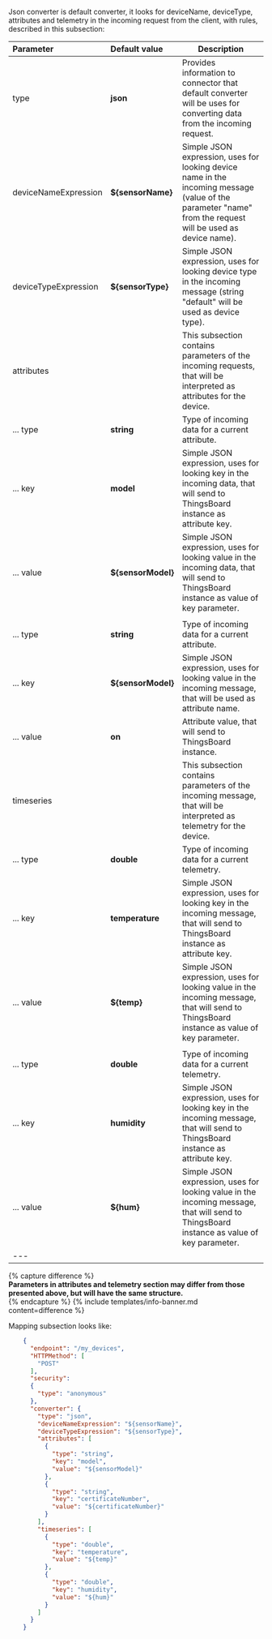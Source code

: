 Json converter is default converter, it looks for deviceName, deviceType, attributes and telemetry in the incoming request from the client, with rules, described in this subsection:

|**Parameter**|**Default value**|**Description**|
|:-|:-|-
| type                        | **json**                  | Provides information to connector that default converter will be uses for converting data from the incoming request.                                                     | 
| deviceNameExpression        | **${sensorName}**        | Simple JSON expression, uses for looking device name in the incoming message (value of the parameter "name" from the request will be used as device name).                |
| deviceTypeExpression        | **${sensorType}**               | Simple JSON expression, uses for looking device type in the incoming message (string "default" will be used as device type).                                       |
| attributes                  |                           | This subsection contains parameters of the incoming requests, that will be interpreted as attributes for the device.                                                     |
| ... type                    | **string**                | Type of incoming data for a current attribute.                                                                                                                           |
| ... key                     | **model**                 | Simple JSON expression, uses for looking key in the incoming data, that will send to ThingsBoard instance as attribute key.                                              |
| ... value                   | **${sensorModel}**        | Simple JSON expression, uses for looking value in the incoming data, that will send to ThingsBoard instance as value of key parameter.                                   |
|                             |                           |                                                                                                                                                                          |
| ... type                    | **string**                | Type of incoming data for a current attribute.                                                                                                                           |
| ... key                     | **${sensorModel}**        | Simple JSON expression, uses for looking value in the incoming message, that will be used as attribute name.                                                             |
| ... value                   | **on**                    | Attribute value, that will send to ThingsBoard instance.                                                                                                                 |
| timeseries                  |                           | This subsection contains parameters of the incoming message, that will be interpreted as telemetry for the device.                                                       |
| ... type                    | **double**                | Type of incoming data for a current telemetry.                                                                                                                           |
| ... key                     | **temperature**           | Simple JSON expression, uses for looking key in the incoming message, that will send to ThingsBoard instance as attribute key.                                           |
| ... value                   | **${temp}**               | Simple JSON expression, uses for looking value in the incoming message, that will send to ThingsBoard instance as value of key parameter.                                |
|                                                         |                                                                                                                                                                          |
| ... type                    | **double**                | Type of incoming data for a current telemetry.                                                                                                                           |
| ... key                     | **humidity**              | Simple JSON expression, uses for looking key in the incoming message, that will send to ThingsBoard instance as attribute key.                                           |
| ... value                   | **${hum}**                | Simple JSON expression, uses for looking value in the incoming message, that will send to ThingsBoard instance as value of key parameter.                                |
|--- 

{% capture difference %}
<br>
**Parameters in attributes and telemetry section may differ from those presented above, but will have the same structure.**  
{% endcapture %}
{% include templates/info-banner.md content=difference %}


Mapping subsection looks like:

```json
    {
      "endpoint": "/my_devices",
      "HTTPMethod": [
        "POST"
      ],
      "security":
      {
        "type": "anonymous"
      },
      "converter": {
        "type": "json",
        "deviceNameExpression": "${sensorName}",
        "deviceTypeExpression": "${sensorType}",
        "attributes": [
          {
            "type": "string",
            "key": "model",
            "value": "${sensorModel}"
          },
          {
            "type": "string",
            "key": "certificateNumber",
            "value": "${certificateNumber}"
          }
        ],
        "timeseries": [
          {
            "type": "double",
            "key": "temperature",
            "value": "${temp}"
          },
          {
            "type": "double",
            "key": "humidity",
            "value": "${hum}"
          }
        ]
      }
    }
```
